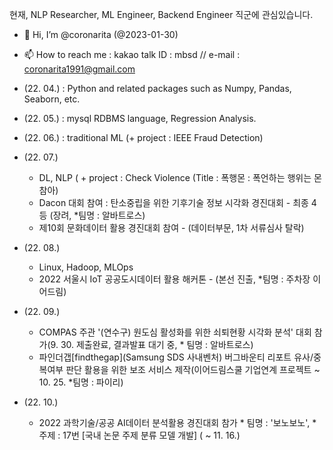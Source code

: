 
현재, NLP Researcher, ML Engineer, Backend Engineer 직군에 관심있습니다.


- 👋 Hi, I’m @coronarita (@2023-01-30)
- 📫 How to reach me : kakao talk ID : mbsd // e-mail : coronarita1991@gmail.com


- (22. 04.) : Python and related packages such as Numpy, Pandas, Seaborn, etc.
- (22. 05.) : mysql RDBMS language, Regression Analysis.
- (22. 06.) : traditional ML (+ project : IEEE Fraud Detection)
- (22. 07.)
  - DL, NLP ( + project : Check Violence (Title : 폭행몬 : 폭언하는 행위는 몬참아)
  - Dacon 대회 참여 : 탄소중립을 위한 기후기술 정보 시각화 경진대회 - 최종 4등 (장려, *팀명 : 알바트로스)
  - 제10회 문화데이터 활용 경진대회 참여 - (데이터부문, 1차 서류심사 탈락)
- (22. 08.)
  - Linux, Hadoop, MLOps
  - 2022 서울시 IoT 공공도시데이터 활용 해커톤 - (본선 진출, *팀명 : 주차장 이어드림)
  
- (22. 09.)
  - COMPAS 주관 '(연수구) 원도심 활성화를 위한 쇠퇴현황 시각화 분석' 대회 참가(9. 30. 제출완료, 결과발표 대기 중, * 팀명 : 알바트로스)
  - 파인더갭[findthegap](Samsung SDS 사내벤처) 버그바운티 리포트 유사/중복여부 판단 활용을 위한 보조 서비스 제작(이어드림스쿨 기업연계 프로젝트 ~ 10. 25. *팀명 : 파이리)
  
- (22. 10.)
  - 2022 과학기술/공공 AI데이터 분석활용 경진대회 참가 * 팀명 : '보노보노', * 주제 : 17번 [국내 논문 주제 분류 모델 개발] ( ~ 11. 16.)
<!---
coronarita/coronarita is a ✨ special ✨ repository because its `README.md` (this file) appears on your GitHub profile.
You can click the Preview link to take a look at your changes.
--->

